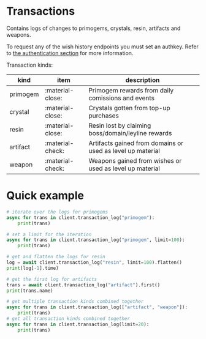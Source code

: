 # Transactions

Contains logs of changes to primogems, crystals, resin, artifacts and weapons.

To request any of the wish history endpoints you must set an authkey. Refer to [the authentication section](authentication.md) for more information.


Transaction kinds:

| kind     | item             | description                                                |
| -------- | ---------------- | ---------------------------------------------------------- |
| primogem | :material-close: | Primogem rewards from daily comissions and events          |
| crystal  | :material-close: | Crystals gotten from top-up purchases                      |
| resin    | :material-close: | Resin lost by claiming boss/domain/leyline rewards         |
| artifact | :material-check: | Artifacts gained from domains or used as level up material |
| weapon   | :material-check: | Weapons gained from wishes or used as level up material    |

# Quick example

```py
# iterate over the logs for primogems
async for trans in client.transaction_log("primogem"):
    print(trans)

# set a limit for the iteration
async for trans in client.transaction_log("primogem", limit=100):
    print(trans)

# get and flatten the logs for resin
log = await client.transaction_log("resin", limit=100).flatten()
print(log[-1].time)

# get the first log for artifacts
trans = await client.transaction_log("artifact").first()
print(trans.name)
```
```py
# get multiple transaction kinds combined together
async for trans in client.transaction_log(["artifact", "weapon"]):
    print(trans)
# get all transaction kinds combined together
async for trans in client.transaction_log(limit=20):
    print(trans)
```
